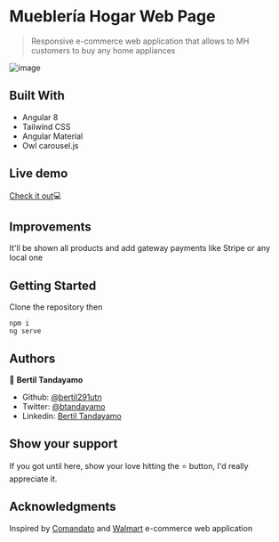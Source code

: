 # Muebler&iacute;a Hogar Web Page

> Responsive e-commerce web application that allows to MH customers to buy any home appliances 

![image](https://user-images.githubusercontent.com/24902525/76778252-7f232400-6777-11ea-9db7-d960ff71816a.png)



## Built With

- Angular 8
- Tailwind CSS
- Angular Material
- Owl carousel.js

## Live demo

 <a href="http://muebleriahogar.netlify.com" target="_blank">Check it out</a>💻 

## Improvements

It'll be shown all products and add gateway payments like Stripe or any local one

## Getting Started

Clone the repository then 
```
npm i
ng serve
```

## Authors

👤 **Bertil Tandayamo**

- Github: [@bertil291utn](https://github.com/bertil291utn)
- Twitter: [@btandayamo](https://twitter.com/batandayamo)
- Linkedin: [Bertil Tandayamo](http://bit.ly/bertil_linkedin)

## Show your support

If you got until here, show your love hitting the ⭐️ button, I'd really appreciate it.

## Acknowledgments

Inspired by [Comandato](https://www.comandato.com/) and [Walmart](https://www.walmart.com/) e-commerce web application
